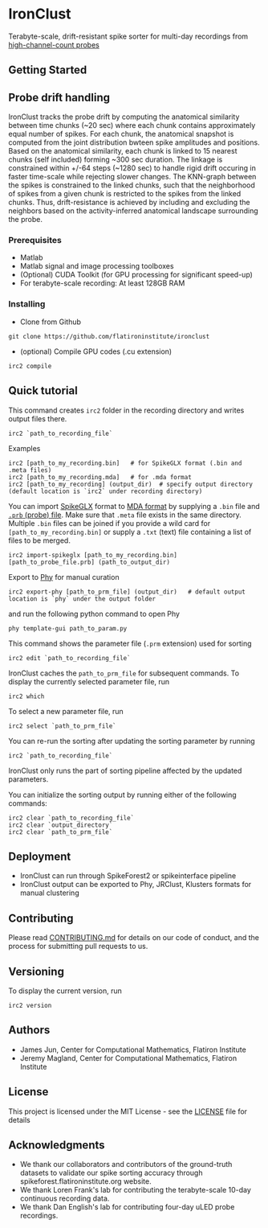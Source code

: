 # IronClust

Terabyte-scale, drift-resistant spike sorter for multi-day recordings from [high-channel-count probes](https://www.nature.com/articles/nature24636)

## Getting Started

## Probe drift handling
IronClust tracks the probe drift by computing the anatomical similarity between time chunks (~20 sec) where each chunk contains approximately equal number of spikes. For each chunk, the anatomical snapshot is computed from the joint distribution bwteen spike amplitudes and positions. Based on the anatomical similarity, each chunk is linked to 15 nearest chunks (self included) forming ~300 sec duration. The linkage is constrained within +/-64 steps (~1280 sec) to handle rigid drift occuring in faster time-scale while rejecting slower changes. The KNN-graph between the spikes is constrained to the linked chunks, such that the neighborhood of spikes from a given chunk is restricted to the spikes from the linked chunks. Thus, drift-resistance is achieved by including and excluding the neighbors based on the activity-inferred anatomical landscape surrounding the probe.

### Prerequisites

- Matlab 
- Matlab signal and image processing toolboxes
- (Optional) CUDA Toolkit (for GPU processing for significant speed-up)
- For terabyte-scale recording: At least 128GB RAM

### Installing
- Clone from Github
```
git clone https://github.com/flatironinstitute/ironclust
```
- (optional) Compile GPU codes (.cu extension)
```
irc2 compile
```

## Quick tutorial

This command creates `irc2` folder in the recording directory and writes output files there.
```
irc2 `path_to_recording_file`
```
Examples 
```
irc2 [path_to_my_recording.bin]   # for SpikeGLX format (.bin and .meta files)
irc2 [path_to_my_recording.mda]   # for .mda format
irc2 [path_to_my_recording] (output_dir)  # specify output directory (default location is `irc2` under recording directory)
```

You can import [SpikeGLX](https://github.com/billkarsh/SpikeGLX) format to [MDA format](https://users.flatironinstitute.org/~magland/docs/mountainsort_dataset_format/) by supplying a `.bin` file and [`.prb` (probe) file](https://github.com/JaneliaSciComp/JRCLUST/wiki/Probe-file). Make sure that `.meta` file exists in the same directory. Multiple `.bin` files can be joined if you provide a wild card for `[path_to_my_recording.bin]` or supply a `.txt` (text) file containing   a list of files to be merged.
```
irc2 import-spikeglx [path_to_my_recording.bin] [path_to_probe_file.prb] (path_to_output_dir)
```

Export to [Phy](https://github.com/kwikteam/phy-contrib/blob/master/docs/template-gui.md) for manual curation
```
irc2 export-phy [path_to_prm_file] (output_dir)   # default output location is `phy` under the output folder
```

and run the following python command to open Phy
```
phy template-gui path_to_param.py
```

This command shows the parameter file (`.prm` extension) used for sorting
```
irc2 edit `path_to_recording_file`
```

IronClust caches the `path_to_prm_file` for subsequent commands. To display the currently selected parameter file, run
```
irc2 which
```

To select a new parameter file, run
```
irc2 select `path_to_prm_file`
```

You can re-run the sorting after updating the sorting parameter by running 
```
irc2 `path_to_recording_file`
```
IronClust only runs the part of sorting pipeline affected by the updated parameters. 

You can initialize the sorting output by running either of the following commands:
```
irc2 clear `path_to_recording_file`
irc2 clear `output_directory`
irc2 clear `path_to_prm_file`
```

## Deployment

- IronClust can run through SpikeForest2 or spikeinterface pipeline
- IronClust output can be exported to Phy, JRClust, Klusters formats for manual clustering

## Contributing

Please read [CONTRIBUTING.md](https://gist.github.com/PurpleBooth/b24679402957c63ec426) for details on our code of conduct, and the process for submitting pull requests to us.

## Versioning

To display the current version, run
```
irc2 version
```

## Authors

- James Jun, Center for Computational Mathematics, Flatiron Institute
- Jeremy Magland, Center for Computational Mathematics, Flatiron Institute

## License

This project is licensed under the MIT License - see the [LICENSE](LICENSE) file for details

## Acknowledgments

* We thank our collaborators and contributors of the ground-truth datasets to validate our spike sorting accuracy through spikeforest.flatironinstitute.org website.
* We thank Loren Frank's lab for contributing the terabyte-scale 10-day continuous recording data.
* We thank Dan English's lab for contributing four-day uLED probe recordings.